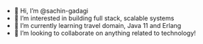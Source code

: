 - 👋 Hi, I’m @sachin-gadagi
- 👀 I’m interested in building full stack, scalable systems 
- 🌱 I’m currently learning travel domain, Java 11 and Erlang
- 💞️ I’m looking to collaborate on anything related to technology!

<!---
sachin-gadagi/sachin-gadagi is a ✨ special ✨ repository because its `README.md` (this file) appears on your GitHub profile.
You can click the Preview link to take a look at your changes.
--->
